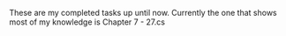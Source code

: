 These are my completed tasks up until now. Currently the one that shows most of my knowledge is Chapter 7 - 27.cs